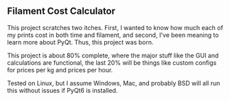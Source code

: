 ## Filament Cost Calculator

This project scratches two itches. First, I wanted to know how much each of my prints cost in both time and filament, and second, I've been meaning to learn more about PyQt. Thus, this project was born.

This project is about 80% complete, where the major stuff like the GUI and calculations are functional, the last 20% will be things like custom configs for prices per kg and prices per hour.

Tested on Linux, but I assume Windows, Mac, and probably BSD will all run this without issues if PyQt6 is installed.
